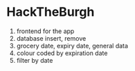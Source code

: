 # HackTheBurgh

1. frontend for the app
2. database insert, remove
3. grocery date, expiry date, general data
4. colour coded by expiration date
5. filter by date